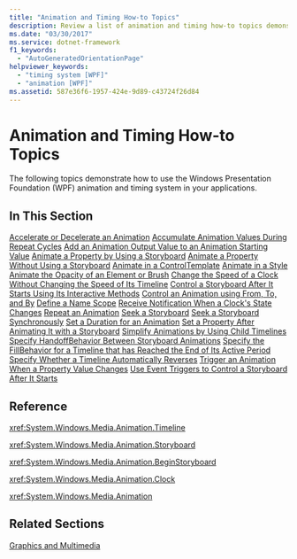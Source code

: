```yaml
---
title: "Animation and Timing How-to Topics"
description: Review a list of animation and timing how-to topics demonstrating how to use the WPF animation and timing system in your applications.
ms.date: "03/30/2017"
ms.service: dotnet-framework
f1_keywords:
  - "AutoGeneratedOrientationPage"
helpviewer_keywords:
  - "timing system [WPF]"
  - "animation [WPF]"
ms.assetid: 587e36f6-1957-424e-9d89-c43724f26d84
---
```

# Animation and Timing How-to Topics

The following topics demonstrate how to use the Windows Presentation Foundation (WPF) animation and timing system in your applications.

## In This Section

[Accelerate or Decelerate an Animation](how-to-accelerate-or-decelerate-an-animation.md)
[Accumulate Animation Values During Repeat Cycles](how-to-accumulate-animation-values-during-repeat-cycles.md)
[Add an Animation Output Value to an Animation Starting Value](how-to-add-an-animation-output-value-to-an-animation-starting-value.md)
[Animate a Property by Using a Storyboard](how-to-animate-a-property-by-using-a-storyboard.md)
[Animate a Property Without Using a Storyboard](how-to-animate-a-property-without-using-a-storyboard.md)
[Animate in a ControlTemplate](how-to-animate-in-a-controltemplate.md)
[Animate in a Style](how-to-animate-in-a-style.md)
[Animate the Opacity of an Element or Brush](how-to-animate-the-opacity-of-an-element-or-brush.md)
[Change the Speed of a Clock Without Changing the Speed of Its Timeline](change-the-speed-of-a-clock.md)
[Control a Storyboard After It Starts Using Its Interactive Methods](how-to-control-a-storyboard-after-it-starts.md)
[Control an Animation using From, To, and By](how-to-control-an-animation-using-from-to-and-by.md)
[Define a Name Scope](how-to-define-a-name-scope.md)
[Receive Notification When a Clock's State Changes](how-to-receive-notification-when-clock-state-changes.md)
[Repeat an Animation](how-to-repeat-an-animation.md)
[Seek a Storyboard](how-to-seek-a-storyboard.md)
[Seek a Storyboard Synchronously](how-to-seek-a-storyboard-synchronously.md)
[Set a Duration for an Animation](how-to-set-a-duration-for-an-animation.md)
[Set a Property After Animating It with a Storyboard](how-to-set-a-property-after-animating-it-with-a-storyboard.md)
[Simplify Animations by Using Child Timelines](how-to-simplify-animations-by-using-child-timelines.md)
[Specify HandoffBehavior Between Storyboard Animations](how-to-specify-handoffbehavior-between-storyboard-animations.md)
[Specify the FillBehavior for a Timeline that has Reached the End of Its Active Period](specify-the-fillbehavior-for-a-timeline.md)
[Specify Whether a Timeline Automatically Reverses](how-to-specify-whether-a-timeline-automatically-reverses.md)
[Trigger an Animation When a Property Value Changes](how-to-trigger-an-animation-when-a-property-value-changes.md)
[Use Event Triggers to Control a Storyboard After It Starts](how-to-use-event-triggers-to-control-a-storyboard-after-it-starts.md)

## Reference

<xref:System.Windows.Media.Animation.Timeline>

<xref:System.Windows.Media.Animation.Storyboard>

<xref:System.Windows.Media.Animation.BeginStoryboard>

<xref:System.Windows.Media.Animation.Clock>

<xref:System.Windows.Media.Animation>

## Related Sections

[Graphics and Multimedia](index.md)
